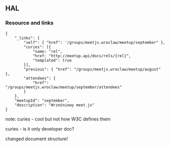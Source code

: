 ## HAL

### Resource and links

```
{
    "_links": {
        "self": { "href": '/groups/meetjs.wroclaw/meetup/september" },
        "curies": [{
            "name: "rel",
            "href: "http://meetup.api/docs/rels/{rel}",
            "templated": true
        }],
        "previous": { "href": "/groups/meetjs.wroclaw/meetup/august" },
        "attendees": {
            "href": "/groups/meetjs.wroclaw/meetup/september/attendees"
        }
    },
    "meetupId": "september",
    "description": "Wrześniowy meet.js"
}
```

note:
curies - cool but not how W3C defines them

curies - is it only developer doc?

changed document structure!